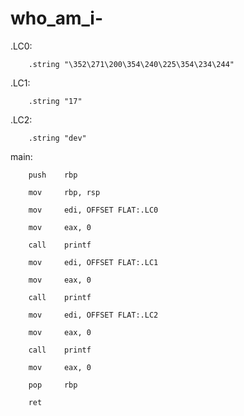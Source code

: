 # who_am_i-

<Introduce yourself through assembly>

.LC0:

        .string "\352\271\200\354\240\225\354\234\244"

.LC1:

        .string "17"

.LC2:
        
        .string "dev"

main:

        push    rbp
       
        mov     rbp, rsp
        
        mov     edi, OFFSET FLAT:.LC0
        
        mov     eax, 0
        
        call    printf
        
        mov     edi, OFFSET FLAT:.LC1
        
        mov     eax, 0
        
        call    printf
        
        mov     edi, OFFSET FLAT:.LC2
        
        mov     eax, 0
        
        call    printf
        
        mov     eax, 0
        
        pop     rbp
        
        ret

